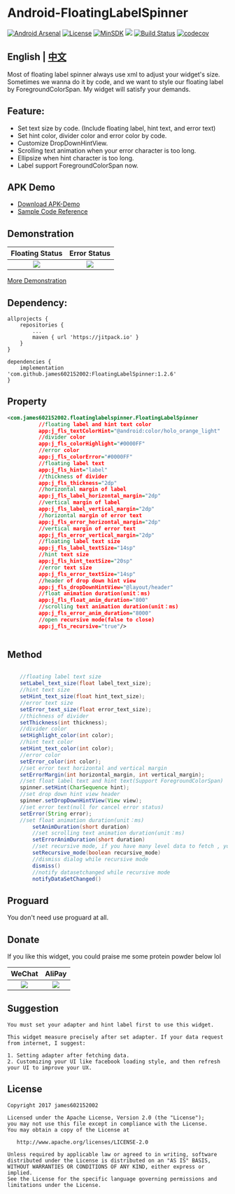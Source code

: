 # Android-FloatingLabelSpinner

[![Android Arsenal](https://img.shields.io/badge/Android%20Arsenal-Floating%20Label%20Spinner-brightgreen.svg?style=flat)](https://android-arsenal.com/details/1/6635)
[![License](https://img.shields.io/badge/License%20-Apache%202-337ab7.svg)](https://www.apache.org/licenses/LICENSE-2.0)
[![MinSDK](https://img.shields.io/badge/API-14%2B-brightgreen.svg?style=flat)](https://android-arsenal.com/api?level=14)
[![](https://jitpack.io/v/james602152002/FloatingLabelSpinner.svg)](https://jitpack.io/#james602152002/FloatingLabelSpinner)
[![Build Status](https://travis-ci.org/james602152002/FloatingLabelSpinner.svg?branch=master)](https://travis-ci.org/james602152002/FloatingLabelSpinner)
[![codecov](https://codecov.io/gh/james602152002/FloatingLabelSpinner/branch/master/graph/badge.svg)](https://codecov.io/gh/james602152002/FloatingLabelSpinner)

## English | [中文](https://github.com/james602152002/FloatingLabelSpinner)

Most of floating label spinner always use xml to adjust your widget's size. Sometimes we wanna do it by code, and we want to style our floating label by ForegroundColorSpan. My widget will satisfy your demands.

## Feature:

 - Set text size by code. (Include floating label, hint text, and error text)
 - Set hint color, divider color and error color by code.
 - Customize DropDownHintView.
 - Scrolling text animation when your error character is too long.
 - Ellipsize when hint character is too long.
 - Label support ForegroundColorSpan now.
 
## APK Demo
 - [Download APK-Demo](art/demo.apk)
 - [Sample Code Reference](https://github.com/james602152002/FloatingLabelSpinnerDemo)

## Demonstration

|Floating Status|Error Status|
|:---:|:---:|
|![](art/float_en.gif)|![](art/error_en.gif)|

[More Demonstration](common_md/DEMONSTRATION_EN.md)

## Dependency:

```
allprojects {
	repositories {
		...
		maven { url 'https://jitpack.io' }
	}
}
```

```
dependencies {
	implementation 'com.github.james602152002:FloatingLabelSpinner:1.2.6'
}
```

## Property

```xml
<com.james602152002.floatinglabelspinner.FloatingLabelSpinner
          //floating label and hint text color
          app:j_fls_textColorHint="@android:color/holo_orange_light" 
          //divider color
          app:j_fls_colorHighlight="#0000FF" 
          //error color
          app:j_fls_colorError="#0000FF"
          //floating label text
          app:j_fls_hint="label"
          //thickness of divider
          app:j_fls_thickness="2dp"
          //horizontal margin of label
          app:j_fls_label_horizontal_margin="2dp"
          //vertical margin of label
          app:j_fls_label_vertical_margin="2dp"
          //horizontal margin of error text
          app:j_fls_error_horizontal_margin="2dp"
          //vertical margin of error text
          app:j_fls_error_vertical_margin="2dp"
          //floating label text size
          app:j_fls_label_textSize="14sp"
          //hint text size
          app:j_fls_hint_textSize="20sp"
          //error text size
          app:j_fls_error_textSize="14sp"
          //header of drop down hint view
          app:j_fls_dropDownHintView="@layout/header"
          //float animation duration(unit：ms)
          app:j_fls_float_anim_duration="800"
          //scrolling text animation duration(unit：ms)
          app:j_fls_error_anim_duration="8000"
          //open recursive mode(false to close)
          app:j_fls_recursive="true"/>
          
```

## Method

```java

	//floating label text size
	setLabel_text_size(float label_text_size);
	//hint text size
	setHint_text_size(float hint_text_size);
	//error text size
	setError_text_size(float error_text_size);
	//thichness of divider
	setThickness(int thickness);
	//divider color
	setHighlight_color(int color);
	//hint text color
	setHint_text_color(int color);
	//error color
	setError_color(int color);
	//set error text horizontal and vertical margin
	setErrorMargin(int horizontal_margin, int vertical_margin);
	//set float label text and hint text(Support ForegroundColorSpan)
	spinner.setHint(CharSequence hint);
	//set drop down hint view header
	spinner.setDropDownHintView(View view);
	//set error text(null for cancel error status)
	setError(String error);
	//set float animation duration(unit：ms)
    	setAnimDuration(short duration)
    	//set scrolling text animation duration(unit：ms)
    	setErrorAnimDuration(short duration)
    	//set recursive mode, if you have many level data to fetch , you can set it true.
        setRecursive_mode(boolean recursive_mode)
        //dismiss dialog while recursive mode
        dismiss()
        //notify datasetchanged while recursive mode
        notifyDataSetChanged()

```

## Proguard

You don't need use proguard at all.

## Donate

If you like this widget,  you could praise me some protein powder below lol

|WeChat|AliPay|
|:---:|:---:|
|![](art/weixin_green.jpg)|![](art/zhifubao_blue.jpg)|

## Suggestion

```
You must set your adapter and hint label first to use this widget.
```

```
This widget measure precisely after set adapter. If your data request from internet, I suggest:

1. Setting adapter after fetching data.
2. Customizing your UI like facebook loading style, and then refresh your UI to improve your UX.

```

License
-------

    Copyright 2017 james602152002

    Licensed under the Apache License, Version 2.0 (the "License");
    you may not use this file except in compliance with the License.
    You may obtain a copy of the License at

       http://www.apache.org/licenses/LICENSE-2.0

    Unless required by applicable law or agreed to in writing, software
    distributed under the License is distributed on an "AS IS" BASIS,
    WITHOUT WARRANTIES OR CONDITIONS OF ANY KIND, either express or implied.
    See the License for the specific language governing permissions and
    limitations under the License.
